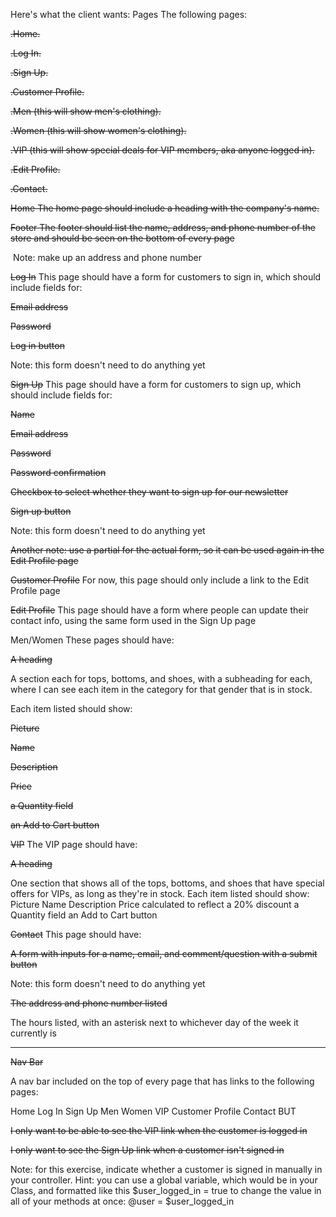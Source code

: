 Here's what the client wants:
Pages
The following pages:

~~.Home.~~

~~.Log In.~~

~~.Sign Up.~~

~~.Customer Profile.~~

~~.Men (this will show men's clothing).~~

~~.Women (this will show women's clothing).~~

~~.VIP (this will show special deals for VIP members, aka anyone logged in).~~

~~.Edit Profile.~~

~~.Contact.~~

~~Home
The home page should include a heading with the company's name.~~

~~Footer
The footer should list the name, address, and phone number of the store and should be seen on the bottom of every page~~

​	Note: make up an address and phone number

~~Log In~~
This page should have a form for customers to sign in, which should include fields for:

~~Email address~~

~~Password~~

~~Log in button~~

Note: this form doesn't need to do anything yet

~~Sign Up~~
This page should have a form for customers to sign up, which should include fields for:

~~Name~~

~~Email address~~

~~Password~~

~~Password confirmation~~

~~Checkbox to select whether they want to sign up for our newsletter~~

~~Sign up button~~

Note: this form doesn't need to do anything yet

~~Another note: use a partial for the actual form, so it can be used again in the Edit Profile page~~

~~Customer Profile~~
For now, this page should only include a link to the Edit Profile page

~~Edit Profile~~
This page should have a form where people can update their contact info, using the same form used in the Sign Up page

Men/Women
These pages should have:

~~A heading~~

A section each for tops, bottoms, and shoes, with a subheading for each, where I can see each item in the category for that gender that is in stock.

Each item listed should show:

~~Picture~~

~~Name~~

~~Description~~

~~Price~~

~~a Quantity field~~

~~an Add to Cart button~~

~~VIP~~
The VIP page should have:

~~A heading~~

One section that shows all of the tops, bottoms, and shoes that have special offers for VIPs, as long as they're in stock.
Each item listed should show:
Picture
Name
Description
Price calculated to reflect a 20% discount
a Quantity field
an Add to Cart button

~~Contact~~
This page should have:

~~A form with inputs for a name, email, and comment/question with a submit button~~

Note: this form doesn't need to do anything yet

~~The address and phone number listed~~

The hours listed, with an asterisk next to whichever day of the week it currently is

---
~~Nav Bar~~

A nav bar included on the top of every page that has links to the following pages:

Home
Log In
Sign Up
Men
Women
VIP
Customer Profile
Contact
BUT

~~I only want to be able to see the VIP link when the customer is logged in~~

~~I only want to see the Sign Up link when a customer isn't signed in~~

Note: for this exercise, indicate whether a customer is signed in manually in your controller. Hint: you can use a global variable, which would be in your Class, and formatted like this $user_logged_in = true to change the value in all of your methods at once: @user = $user_logged_in